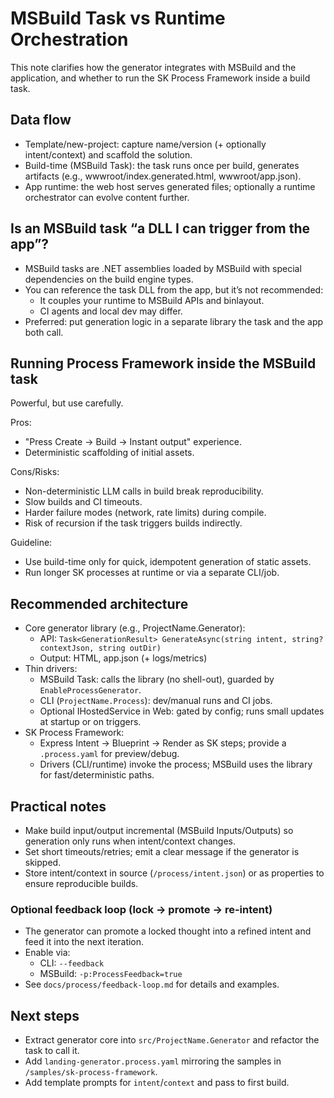 # MSBuild Task vs Runtime Orchestration

This note clarifies how the generator integrates with MSBuild and the application, and whether to run the SK Process Framework inside a build task.

## Data flow
- Template/new-project: capture name/version (+ optionally intent/context) and scaffold the solution.
- Build-time (MSBuild Task): the task runs once per build, generates artifacts (e.g., wwwroot/index.generated.html, wwwroot/app.json).
- App runtime: the web host serves generated files; optionally a runtime orchestrator can evolve content further.

## Is an MSBuild task “a DLL I can trigger from the app”?
- MSBuild tasks are .NET assemblies loaded by MSBuild with special dependencies on the build engine types.
- You can reference the task DLL from the app, but it’s not recommended:
  - It couples your runtime to MSBuild APIs and binlayout.
  - CI agents and local dev may differ.
- Preferred: put generation logic in a separate library the task and the app both call.

## Running Process Framework inside the MSBuild task
Powerful, but use carefully.

Pros:
- "Press Create → Build → Instant output" experience.
- Deterministic scaffolding of initial assets.

Cons/Risks:
- Non-deterministic LLM calls in build break reproducibility.
- Slow builds and CI timeouts.
- Harder failure modes (network, rate limits) during compile.
- Risk of recursion if the task triggers builds indirectly.

Guideline:
- Use build-time only for quick, idempotent generation of static assets.
- Run longer SK processes at runtime or via a separate CLI/job.

## Recommended architecture
- Core generator library (e.g., ProjectName.Generator):
  - API: `Task<GenerationResult> GenerateAsync(string intent, string? contextJson, string outDir)`
  - Output: HTML, app.json (+ logs/metrics)
- Thin drivers:
  - MSBuild Task: calls the library (no shell-out), guarded by `EnableProcessGenerator`.
  - CLI (`ProjectName.Process`): dev/manual runs and CI jobs.
  - Optional IHostedService in Web: gated by config; runs small updates at startup or on triggers.
- SK Process Framework:
  - Express Intent → Blueprint → Render as SK steps; provide a `.process.yaml` for preview/debug.
  - Drivers (CLI/runtime) invoke the process; MSBuild uses the library for fast/deterministic paths.

## Practical notes
- Make build input/output incremental (MSBuild Inputs/Outputs) so generation only runs when intent/context changes.
- Set short timeouts/retries; emit a clear message if the generator is skipped.
- Store intent/context in source (`/process/intent.json`) or as properties to ensure reproducible builds.

### Optional feedback loop (lock → promote → re-intent)
- The generator can promote a locked thought into a refined intent and feed it into the next iteration.
- Enable via:
  - CLI: `--feedback`
  - MSBuild: `-p:ProcessFeedback=true`
- See `docs/process/feedback-loop.md` for details and examples.

## Next steps
- Extract generator core into `src/ProjectName.Generator` and refactor the task to call it.
- Add `landing-generator.process.yaml` mirroring the samples in `/samples/sk-process-framework`.
- Add template prompts for `intent`/`context` and pass to first build.
